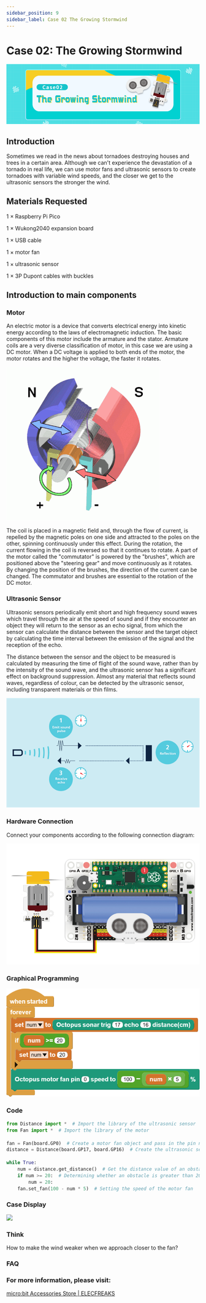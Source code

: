 ```yaml
---
sidebar_position: 9
sidebar_label: Case 02 The Growing Stormwind
---
```


# Case 02: The Growing Stormwind

![](./images/wukong2040-inventors-case02-01.png)

## Introduction

Sometimes we read in the news about tornadoes destroying houses and trees in a certain area. Although we can't experience the devastation of a tornado in real life, we can use motor fans and ultrasonic sensors to create tornadoes with variable wind speeds, and the closer we get to the ultrasonic sensors the stronger the wind.

## Materials Requested

1 × Raspberry Pi Pico

1 × Wukong2040 expansion board

1 × USB cable

1 × motor fan

1 × ultrasonic sensor

1 × 3P Dupont cables with buckles

## Introduction to main components

### Motor

An electric motor is a device that converts electrical energy into kinetic energy according to the laws of electromagnetic induction. The basic components of this motor include the armature and the stator. Armature coils are a very diverse classification of motor, in this case we are using a DC motor. When a DC voltage is applied to both ends of the motor, the motor rotates and the higher the voltage, the faster it rotates.

![](./images/wukong2040-inventors-case02-02.gif)

The coil is placed in a magnetic field and, through the flow of current, is repelled by the magnetic poles on one side and attracted to the poles on the other, spinning continuously under this effect. During the rotation, the current flowing in the coil is reversed so that it continues to rotate. A part of the motor called the "commutator" is powered by the "brushes", which are positioned above the "steering gear" and move continuously as it rotates. By changing the position of the brushes, the direction of the current can be changed. The commutator and brushes are essential to the rotation of the DC motor.

### Ultrasonic Sensor

Ultrasonic sensors periodically emit short and high frequency sound waves which travel through the air at the speed of sound and if they encounter an object they will return to the sensor as an echo signal, from which the sensor can calculate the distance between the sensor and the target object by calculating the time interval between the emission of the signal and the reception of the echo.

The distance between the sensor and the object to be measured is calculated by measuring the time of flight of the sound wave, rather than by the intensity of the sound wave, and the ultrasonic sensor has a significant effect on background suppression. Almost any material that reflects sound waves, regardless of colour, can be detected by the ultrasonic sensor, including transparent materials or thin films.

![](./images/wukong2040-inventors-case02-03.png)

### Hardware Connection

Connect your components according to the following connection diagram:

![](./images/wukong2040-inventors-case02-04.png)

### Graphical Programming

![](./images/wukong2040-inventors-case02-05.png)

### Code

```python
from Distance import *  # Import the library of the ultrasonic sensor
from Fan import *  # Import the library of the motor

fan = Fan(board.GP0)  # Create a motor fan object and pass in the pin number
distance = Distance(board.GP17, board.GP16)  # Create the ultrasonic sensor object and pass in the pin number

while True:
    num = distance.get_distance()  # Get the distance value of an obstacle detected by the ultrasonic sensor and assign it to num
    if num >= 20:  # Determining whether an obstacle is greater than 20cm away from the ultrasound
        num = 20:
    fan.set_fan(100 - num * 5)  # Setting the speed of the motor fan
```

### Case Display

![](./images/wukong2040-inventors-kit-case02-06.gif)

### Think

How to make the wind weaker when we approach closer to the fan?

### FAQ



### For more information, please visit:

[micro:bit Accessories Store | ELECFREAKS](https://www.elecfreaks.com/)

